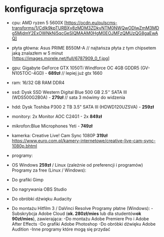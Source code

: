 # konfiguracja sprzętowa

- cpu: AMD ryzen 5 5600X [https://ocdn.eu/pulscms-transforms/1/Cdlk9kpTURBXy8zMDM3ZDkyNTM0NWQwODIwZmM3MDg5MjdmY2ExOWNkNi5qcGeSlQMAAM0HgM0EOJMFzQMUzQG8gaEwAQ]
- płyta główna: Asus PRIME B550M-A // najtańsza płyta z tym chipsetem jaką znalazłem w 5 minut [https://images.morele.net/full/6787909_0_f.jpg]
- gpu: Gigabyte GeForce GTX 1050Ti Windforce OC 4GB GDDR5 (GV-N105TOC-4GD) - **689zł** // lepiej już gtx 1660
- ram: 16/32 GB RAM DDR4
- ssd: Dysk SSD Western Digital Blue 500 GB 2.5'' SATA III (WDS500G2B0A) - **279zł** // sata 3 mówimy do widzenia
- hdd: Dysk Toshiba P300 2 TB 3.5" SATA III (HDWD120UZSVA) - **259zł**
- monitory: 2x Monitor AOC C24G1 - 2x **849zł**
- mikrofon:Blue Microphones Yeti - **749zł**

- kamerka: Creative Live! Cam Sync 1080P **319zł**
https://www.euro.com.pl/kamery-internetowe/creative-live-cam-sync-1080p.bhtml

- programy:
- OS Windows **259zł** / Linux (zależnie od preferencji i programów)
Programy za free (Linux / Windows):
- Do grafiki Gimp 
- Do nagrywania OBS Studio
- Do obróbki dźwięku Audacity
- Do montażu Hitfilm 3 / DaVinci Resolve 
Programy płatne (Windows):
-Subskrybcja Adobe Cloud (**ok. 280zł/mies** lub dla studentów**ok 90zł/mies**), zawierająca:
-Do montażu Adobe Premiere Pro i Adobe After Effects
-Do grafiki Adobe Photoshop
-Do obróbki dźwięku Adobe Audition
-Inne programy które mogą się przydać
